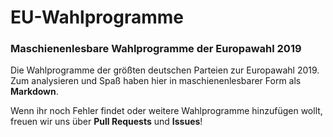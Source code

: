 # EU-Wahlprogramme
### Maschienenlesbare Wahlprogramme der Europawahl 2019

Die Wahlprogramme der größten deutschen Parteien zur Europawahl 2019. Zum analysieren und Spaß haben hier in maschienenlesbarer Form als **Markdown**.

Wenn ihr noch Fehler findet oder weitere Wahlprogramme hinzufügen wollt, freuen wir uns über **Pull Requests** und **Issues**!
